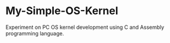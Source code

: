 My-Simple-OS-Kernel
===================

Experiment on PC OS kernel development using C and Assembly programming language.
